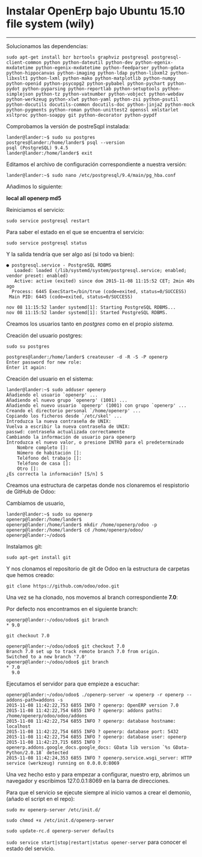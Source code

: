 # Instalar **OpenErp** bajo Ubuntu 15.10 file system (wily)
------------------------------------------------------------

Solucionamos las dependencias:

`sudo apt-get install bzr bzrtools graphviz postgresql postgresql-client-common python python-dateutil python-dev python-egenix-mxdatetime python-egenix-mxdatetime python-feedparser python-gdata python-hippocanvas python-imaging python-ldap python-libxml2 python-libxslt1 python-lxml python-mako python-matplotlib python-numpy python-openid python-psycopg2 python-pybabel python-pychart python-pydot python-pyparsing python-reportlab python-setuptools python-simplejson python-tz python-vatnumber python-vobject python-webdav python-werkzeug python-xlwt python-yaml python-zsi python-psutil python-docutils docutils-common docutils-doc python-jinja2 python-mock python-pygments python-roman python-unittest2 openssl xmlstarlet xsltproc python-soappy git python-decorator python-pypdf`

Comprobamos la versión de postreSqpl instalada:

```
lander@lander:~$ sudo su postgres 
postgres@lander:/home/lander$ psql --version
psql (PostgreSQL) 9.4.5
lander@lander:/home/lander$ exit
```

Editamos el archivo de configuración correspondiente a nuestra versión: 

`lander@lander:~$ sudo nano /etc/postgresql/9.4/main/pg_hba.conf`

Añadimos lo siguiente:

**local all openerp md5**

Reiniciamos el servicio:

`sudo service postgresql restart`

Para saber el estado en el que se encuentra el servicio:

`sudo service postgresql status`

Y la salida tendría que ser algo así (si todo va bien):
```
● postgresql.service - PostgreSQL RDBMS
   Loaded: loaded (/lib/systemd/system/postgresql.service; enabled; vendor preset: enabled)
   Active: active (exited) since dom 2015-11-08 11:15:52 CET; 2min 40s ago
  Process: 6445 ExecStart=/bin/true (code=exited, status=0/SUCCESS)
 Main PID: 6445 (code=exited, status=0/SUCCESS)

nov 08 11:15:52 lander systemd[1]: Starting PostgreSQL RDBMS...
nov 08 11:15:52 lander systemd[1]: Started PostgreSQL RDBMS.
```

Creamos los usuarios tanto en *postgres* como en el propio *sistema*.

Creación del usuario postgres:

`sudo su postgres`
```
postgres@lander:/home/lander$ createuser -d -R -S -P openerp
Enter password for new role: 
Enter it again: 
```

Creación del usuario en el sistema:
```
lander@lander:~$ sudo adduser openerp
Añadiendo el usuario `openerp' ...
Añadiendo el nuevo grupo `openerp' (1001) ...
Añadiendo el nuevo usuario `openerp' (1001) con grupo `openerp' ...
Creando el directorio personal `/home/openerp' ...
Copiando los ficheros desde `/etc/skel' ...
Introduzca la nueva contraseña de UNIX: 
Vuelva a escribir la nueva contraseña de UNIX: 
passwd: contraseña actualizada correctamente
Cambiando la información de usuario para openerp
Introduzca el nuevo valor, o presione INTRO para el predeterminado
	Nombre completo []: 
	Número de habitación []: 
	Teléfono del trabajo []: 
	Teléfono de casa []: 
	Otro []: 
¿Es correcta la información? [S/n] S
```
Creamos una estructura de carpetas donde nos clonaremos el respistorio de GitHub de Odoo:

Cambiamos de usuario,

```
lander@lander:~$ sudo su openerp 
openerp@lander:/home/lander$
openerp@lander:/home/lander$ mkdir /home/openerp/odoo -p
openerp@lander:/home/lander$ cd /home/openerp/odoo/
openerp@lander:~/odoo$
```

Instalamos git:

`sudo apt-get install git`

Y nos clonamos el repositorio de git de Odoo en la estructura de carpetas que hemos creado:

`git clone https://github.com/odoo/odoo.git`

Una vez se ha clonado, nos movemos al branch correspondiente **7.0**:

Por defecto nos encontramos en el siguiente branch:
```
openerp@lander:~/odoo/odoo$ git branch
* 9.0
```

`git checkout 7.0`

```
openerp@lander:~/odoo/odoo$ git checkout 7.0
Branch 7.0 set up to track remote branch 7.0 from origin.
Switched to a new branch '7.0'
openerp@lander:~/odoo/odoo$ git branch
* 7.0
  9.0
```

Ejecutamos el servidor para que empieze a escuchar: 

```
openerp@lander:~/odoo/odoo$ ./openerp-server -w openerp -r openerp --addons-path=addons -s
2015-11-08 11:42:22,753 6855 INFO ? openerp: OpenERP version 7.0
2015-11-08 11:42:22,754 6855 INFO ? openerp: addons paths: /home/openerp/odoo/odoo/addons
2015-11-08 11:42:22,754 6855 INFO ? openerp: database hostname: localhost
2015-11-08 11:42:22,754 6855 INFO ? openerp: database port: 5432
2015-11-08 11:42:22,754 6855 INFO ? openerp: database user: openerp
2015-11-08 11:42:23,715 6855 INFO ? openerp.addons.google_docs.google_docs: GData lib version `%s GData-Python/2.0.18` detected
2015-11-08 11:42:24,353 6855 INFO ? openerp.service.wsgi_server: HTTP service (werkzeug) running on 0.0.0.0:8069
```

Una vez hecho esto y para empezar a configurar, nuestro erp, abrimos un navegador y escribimos 127.0.0.1:8069 en la barra de direcciones.

Para que el servicio se ejecute siempre al inicio vamos a crear el demonio, (añado el script en el repo):

`sudo mv openerp-server /etc/init.d/` 

`sudo chmod +x /etc/init.d/openerp-server`

`sudo update-rc.d openerp-server defaults`

`sudo service start|stop|restart|status opener-server` para conocer el estado del servicio.






 
